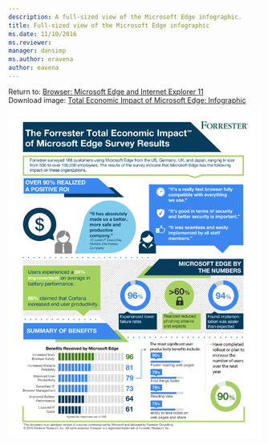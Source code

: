 ```yaml
---
description: A full-sized view of the Microsoft Edge infographic.
title: Full-sized view of the Microsoft Edge infographic
ms.date: 11/10/2016
ms.reviewer: 
manager: dansimp
ms.author: eravena
author: eavena
---
```


Return to: [Browser: Microsoft Edge and Internet Explorer 11](enterprise-guidance-using-microsoft-edge-and-ie11.md)<br>
Download image: [Total Economic Impact of Microsoft Edge: Infographic](https://www.microsoft.com/en-us/download/details.aspx?id=53892)

![Full-sized Microsoft Edge infographic](images/img-microsoft-edge-infographic-lg.png)

